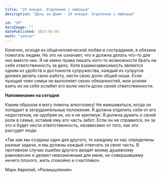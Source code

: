 ```yaml
---
title: "29 января. Отделение с любовью"
description: "День за Днем - 29 января. Отделение с любовью"

id: "29"
heroImage: ""
datePublished: 2023-05-04
moth: "yanvar"
---
```


Конечно, исходя из общечеловеческой любви и сострадания, я обязана помогать
людям. Но это не означает, что я должна делать что-то для них вместо них. Я не
имею права лишать кого-то возможности брать на себя ответственность за дело.
Хотя взаимозависимость является одним из удобств и достоинств супружества,
каждый из супругов должен делать свою работу, нести свою долю общей ноши. Если
пьющий член семьи не выполняет своих обязанностей, мои усилия взять их на себя
ослабят его волю нести долю своей ответственности.

**Напоминание на сегодня**

Каким образом я могу помочь алкоголику! Не вмешиваться, когда он попадает в
затруднительные положения. Я должна отделить себя от его недостатков, не
одобряя их, но и не критикуя. Я должна думать о своей роли в семье, оставив
ему его часть забот. Если он не справился, он за это и будет нести
ответственность, независимо от того, как это рассудят люди.

«Так как мы созданы один для другого, то каждому из нас определены разные
задачи, и мы должны каждый отвечать за свою часть. В противном случае ошибки
другого вредят моему душевному равновесию и делают невозможным для меня, не
совершившему ничего плохого, жить спокойно и счастливо».

Марк Аврелий, «Размышления»
